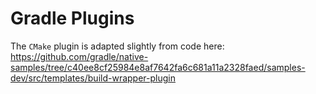 # Gradle Plugins

The `CMake` plugin is adapted slightly from code here: https://github.com/gradle/native-samples/tree/c40ee8cf25984e8af7642fa6c681a11a2328faed/samples-dev/src/templates/build-wrapper-plugin
